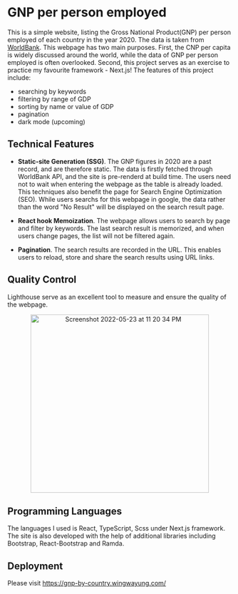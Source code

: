 # GNP per person employed
This is a simple website, listing the Gross National Product(GNP) per person employed of each country in the year 2020. The data is taken from [WorldBank](https://data.worldbank.org/indicator/SL.GDP.PCAP.EM.KD?end=2020&view=map). This webpage has two main purposes. First, the CNP per capita is widely discussed around the world, while the data of GNP per person employed is often overlooked. Second, this project serves as an exercise to practice my favourite framework - Next.js! The features of this project include:
  - searching by keywords
  - filtering by range of GDP
  - sorting by name or value of GDP
  - pagination
  - dark mode (upcoming)

## Technical Features
  - **Static-site Generation (SSG)**. The GNP figures in 2020 are a past record, and are therefore static. The data is firstly fetched through WorldBank API, and the site is pre-renderd at build time. The users need not to wait when entering the webpage as the table is already loaded. This techniques also benefit the page for Search Engine Optimization (SEO). While users searchs for this webpage in google, the data rather than the word "No Result" will be displayed on the search result page.

  - **React hook Memoization**. The webpage allows users to search by page and filter by keywords. The last search result is memorized, and when users change pages, the list will not be filtered again.

  - **Pagination**. The search results are recorded in the URL. This enables users to reload, store and share the search results using URL links.

## Quality Control
Lighthouse serve as an excellent tool to measure and ensure the quality of the webpage. 
<br />
<p align="center"><img width="400" alt="Screenshot 2022-05-23 at 11 20 34 PM" src="https://user-images.githubusercontent.com/82010421/169856518-250b3003-f55d-4579-8a2c-547fdb7d1708.png"></p>


## Programming Languages
The languages I used is React, TypeScript, Scss under Next.js framework. The site is also developed with the help of additional libraries including Bootstrap, React-Bootstrap and Ramda.

## Deployment
Please visit https://gnp-by-country.wingwayung.com/
